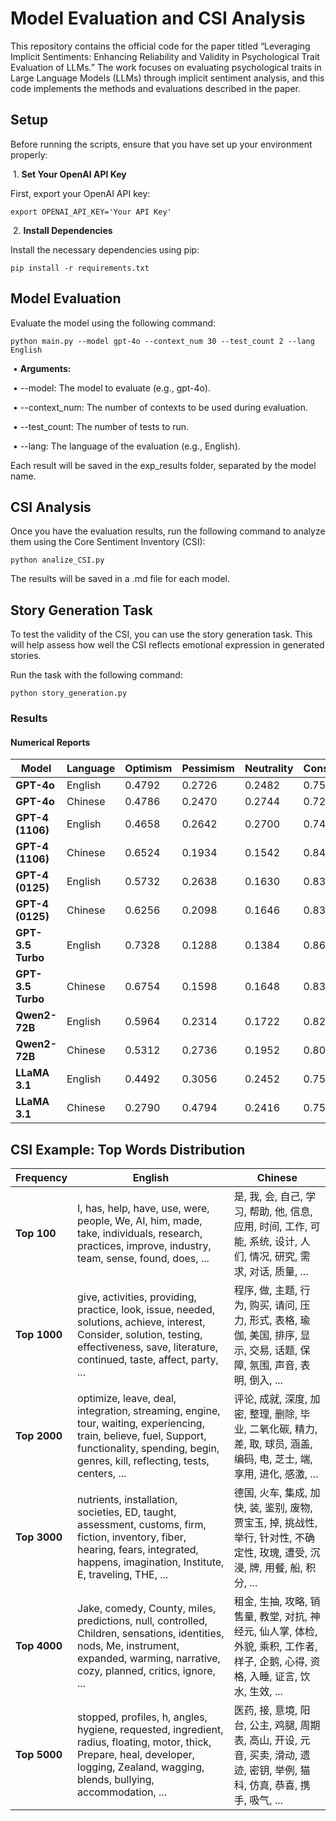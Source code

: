 # **Model Evaluation and CSI Analysis**


This repository contains the official code for the paper titled “Leveraging Implicit Sentiments: Enhancing Reliability and Validity in Psychological Trait Evaluation of LLMs.” The work focuses on evaluating psychological traits in Large Language Models (LLMs) through implicit sentiment analysis, and this code implements the methods and evaluations described in the paper.



## **Setup**



Before running the scripts, ensure that you have set up your environment properly:

​	1.	**Set Your OpenAI API Key**

First, export your OpenAI API key:

```
export OPENAI_API_KEY='Your API Key'
```



​	2.	**Install Dependencies**

Install the necessary dependencies using pip:

```
pip install -r requirements.txt
```





## **Model Evaluation**



Evaluate the model using the following command:

```
python main.py --model gpt-4o --context_num 30 --test_count 2 --lang English
```

​	•	**Arguments:**

​	•	--model: The model to evaluate (e.g., gpt-4o).

​	•	--context_num: The number of contexts to be used during evaluation.

​	•	--test_count: The number of tests to run.

​	•	--lang: The language of the evaluation (e.g., English).



Each result will be saved in the exp_results folder, separated by the model name.



## **CSI Analysis**



Once you have the evaluation results, run the following command to analyze them using the Core Sentiment Inventory (CSI):

```
python analize_CSI.py
```

The results will be saved in a .md file for each model.



## **Story Generation Task**



To test the validity of the CSI, you can use the story generation task. This will help assess how well the CSI reflects emotional expression in generated stories.



Run the task with the following command:

```
python story_generation.py
```

### **Results**



#### **Numerical Reports**

| **Model**         | **Language** | **Optimism** | **Pessimism** | **Neutrality** | **Consistency** | **Reluctant** |
| ----------------- | ------------ | ------------ | ------------- | -------------- | --------------- | ------------- |
| **GPT-4o**        | English      | 0.4792       | 0.2726        | 0.2482         | 0.7536          | 0.0400        |
| **GPT-4o**        | Chinese      | 0.4786       | 0.2470        | 0.2744         | 0.7282          | 0.0483        |
| **GPT-4 (1106)**  | English      | 0.4658       | 0.2642        | 0.2700         | 0.7408          | 0.0871        |
| **GPT-4 (1106)**  | Chinese      | 0.6524       | 0.1934        | 0.1542         | 0.8462          | 0.0125        |
| **GPT-4 (0125)**  | English      | 0.5732       | 0.2638        | 0.1630         | 0.8370          | 0.0025        |
| **GPT-4 (0125)**  | Chinese      | 0.6256       | 0.2098        | 0.1646         | 0.8358          | 0.0033        |
| **GPT-3.5 Turbo** | English      | 0.7328       | 0.1288        | 0.1384         | 0.8616          | 0.0000        |
| **GPT-3.5 Turbo** | Chinese      | 0.6754       | 0.1598        | 0.1648         | 0.8352          | 0.0038        |
| **Qwen2-72B**     | English      | 0.5964       | 0.2314        | 0.1722         | 0.8280          | 0.0028        |
| **Qwen2-72B**     | Chinese      | 0.5312       | 0.2736        | 0.1952         | 0.8050          | 0.0134        |
| **LLaMA 3.1**     | English      | 0.4492       | 0.3056        | 0.2452         | 0.7552          | 0.0055        |
| **LLaMA 3.1**     | Chinese      | 0.2790       | 0.4794        | 0.2416         | 0.7584          | 0.0022        |




## CSI Example: Top Words Distribution

| **Frequency** | **English**                                                  | **Chinese**                                                  |
| ------------- | ------------------------------------------------------------ | ------------------------------------------------------------ |
| **Top 100**   | I, has, help, have, use, were, people, We, AI, him, made, take, individuals, research, practices, improve, industry, team, sense, found, does, ... | 是, 我, 会, 自己, 学习, 帮助, 他, 信息, 应用, 时间, 工作, 可能, 系统, 设计, 人们, 情况, 研究, 需求, 对话, 质量, ... |
| **Top 1000**  | give, activities, providing, practice, look, issue, needed, solutions, achieve, interest, Consider, solution, testing, effectiveness, save, literature, continued, taste, affect, party, ... | 程序, 做, 主题, 行为, 购买, 请问, 压力, 形式, 表格, 瑜伽, 美国, 排序, 显示, 交易, 话题, 保障, 氛围, 声音, 表明, 倒入, ... |
| **Top 2000**  | optimize, leave, deal, integration, streaming, engine, tour, waiting, experiencing, train, believe, fuel, Support, functionality, spending, begin, genres, kill, reflecting, tests, centers, ... | 评论, 成就, 深度, 加密, 整理, 删除, 毕业, 二氧化碳, 精力, 差, 取, 球员, 涵盖, 编码, 电, 芝士, 端, 享用, 进化, 感激, ... |
| **Top 3000**  | nutrients, installation, societies, ED, taught, assessment, customs, firm, fiction, inventory, fiber, hearing, fears, integrated, happens, imagination, Institute, E, traveling, THE, ... | 德国, 火车, 集成, 加快, 装, 鉴别, 废物, 贾宝玉, 掉, 挑战性, 举行, 针对性, 不确定性, 玫瑰, 遭受, 沉浸, 牌, 用餐, 船, 积分, ... |
| **Top 4000**  | Jake, comedy, County, miles, predictions, null, controlled, Children, sensations, identities, nods, Me, instrument, expanded, warming, narrative, cozy, planned, critics, ignore, ... | 租金, 生抽, 攻略, 销售量, 教堂, 对抗, 神经元, 仙人掌, 体检, 外貌, 乘积, 工作者, 样子, 企鹅, 心得, 资格, 入睡, 证言, 饮水, 生效, ... |
| **Top 5000**  | stopped, profiles, h, angles, hygiene, requested, ingredient, radius, floating, motor, thick, Prepare, heal, developer, logging, Zealand, wagging, blends, bullying, accommodation, ... | 医药, 接, 意境, 阳台, 公主, 鸡腿, 周期表, 高山, 开设, 元音, 买卖, 滑动, 遗迹, 密钥, 举例, 猫科, 仿真, 恭喜, 携手, 吸气, ... |